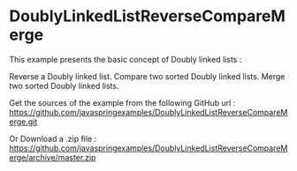 # DoublyLinkedListReverseCompareMerge

This example presents the basic concept of Doubly linked lists :

Reverse a Doubly linked list.
Compare two sorted Doubly linked lists.
Merge two sorted Doubly linked lists.

Get the sources of the example from the following GitHub url : https://github.com/javaspringexamples/DoublyLinkedListReverseCompareMerge.git

Or Download a .zip file : https://github.com/javaspringexamples/DoublyLinkedListReverseCompareMerge/archive/master.zip